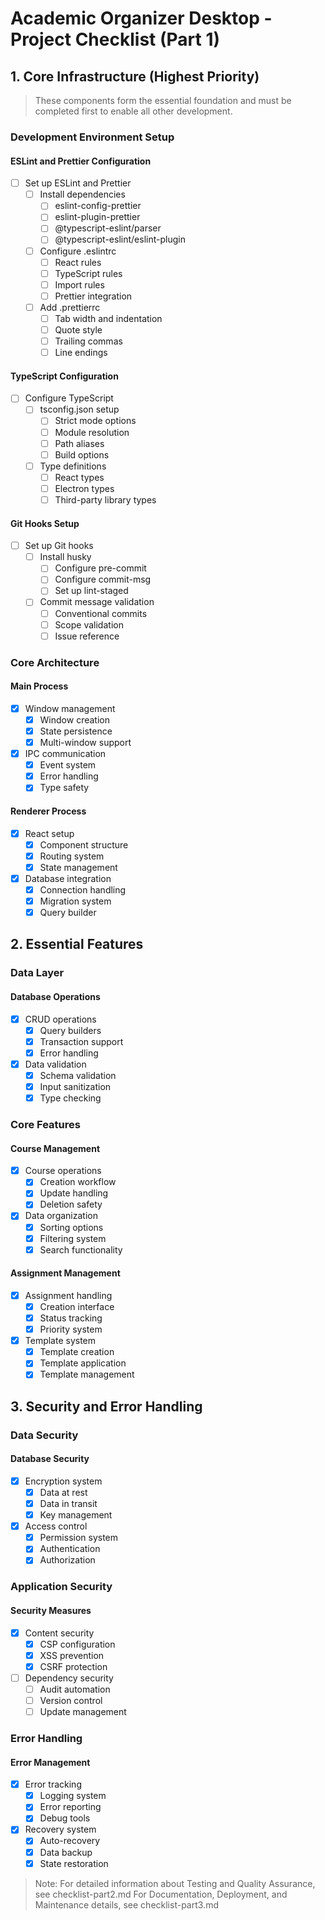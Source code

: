 # Academic Organizer Desktop - Project Checklist (Part 1)

## 1. Core Infrastructure (Highest Priority)
> These components form the essential foundation and must be completed first to enable all other development.

### Development Environment Setup
#### ESLint and Prettier Configuration
- [ ] Set up ESLint and Prettier
  - [ ] Install dependencies
    - [ ] eslint-config-prettier
    - [ ] eslint-plugin-prettier
    - [ ] @typescript-eslint/parser
    - [ ] @typescript-eslint/eslint-plugin
  - [ ] Configure .eslintrc
    - [ ] React rules
    - [ ] TypeScript rules
    - [ ] Import rules
    - [ ] Prettier integration
  - [ ] Add .prettierrc
    - [ ] Tab width and indentation
    - [ ] Quote style
    - [ ] Trailing commas
    - [ ] Line endings

#### TypeScript Configuration
- [ ] Configure TypeScript
  - [ ] tsconfig.json setup
    - [ ] Strict mode options
    - [ ] Module resolution
    - [ ] Path aliases
    - [ ] Build options
  - [ ] Type definitions
    - [ ] React types
    - [ ] Electron types
    - [ ] Third-party library types

#### Git Hooks Setup
- [ ] Set up Git hooks
  - [ ] Install husky
    - [ ] Configure pre-commit
    - [ ] Configure commit-msg
    - [ ] Set up lint-staged
  - [ ] Commit message validation
    - [ ] Conventional commits
    - [ ] Scope validation
    - [ ] Issue reference

### Core Architecture
#### Main Process
- [X] Window management
  - [X] Window creation
  - [X] State persistence
  - [X] Multi-window support
- [X] IPC communication
  - [X] Event system
  - [X] Error handling
  - [X] Type safety

#### Renderer Process
- [X] React setup
  - [X] Component structure
  - [X] Routing system
  - [X] State management
- [X] Database integration
  - [X] Connection handling
  - [X] Migration system
  - [X] Query builder

## 2. Essential Features
### Data Layer
#### Database Operations
- [X] CRUD operations
  - [X] Query builders
  - [X] Transaction support
  - [X] Error handling
- [X] Data validation
  - [X] Schema validation
  - [X] Input sanitization
  - [X] Type checking

### Core Features
#### Course Management
- [X] Course operations
  - [X] Creation workflow
  - [X] Update handling
  - [X] Deletion safety
- [X] Data organization
  - [X] Sorting options
  - [X] Filtering system
  - [X] Search functionality

#### Assignment Management
- [X] Assignment handling
  - [X] Creation interface
  - [X] Status tracking
  - [X] Priority system
- [X] Template system
  - [X] Template creation
  - [X] Template application
  - [X] Template management

## 3. Security and Error Handling
### Data Security
#### Database Security
- [X] Encryption system
  - [X] Data at rest
  - [X] Data in transit
  - [X] Key management
- [X] Access control
  - [X] Permission system
  - [X] Authentication
  - [X] Authorization

### Application Security
#### Security Measures
- [X] Content security
  - [X] CSP configuration
  - [X] XSS prevention
  - [X] CSRF protection
- [ ] Dependency security
  - [ ] Audit automation
  - [ ] Version control
  - [ ] Update management

### Error Handling
#### Error Management
- [X] Error tracking
  - [X] Logging system
  - [X] Error reporting
  - [X] Debug tools
- [X] Recovery system
  - [X] Auto-recovery
  - [X] Data backup
  - [X] State restoration

> Note: For detailed information about Testing and Quality Assurance, see checklist-part2.md
> For Documentation, Deployment, and Maintenance details, see checklist-part3.md